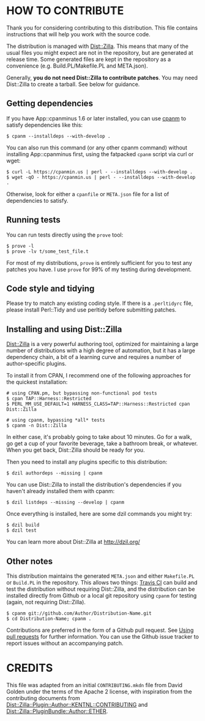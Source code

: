 # HOW TO CONTRIBUTE

Thank you for considering contributing to this distribution.  This file
contains instructions that will help you work with the source code.

The distribution is managed with [Dist::Zilla](https://metacpan.org/pod/Dist::Zilla).
This means that many of the usual files you might expect are not in the
repository, but are generated at release time.  Some generated files are kept
in the repository as a convenience (e.g. Build.PL/Makefile.PL and META.json).

Generally, **you do not need Dist::Zilla to contribute patches**.  You may need
Dist::Zilla to create a tarball.  See below for guidance.

## Getting dependencies

If you have App::cpanminus 1.6 or later installed, you can use
[cpanm](https://metacpan.org/pod/cpanm) to satisfy dependencies like this:

    $ cpanm --installdeps --with-develop .

You can also run this command (or any other cpanm command) without installing
App::cpanminus first, using the fatpacked `cpanm` script via curl or wget:

    $ curl -L https://cpanmin.us | perl - --installdeps --with-develop .
    $ wget -qO - https://cpanmin.us | perl - --installdeps --with-develop .

Otherwise, look for either a `cpanfile` or `META.json` file for a list of
dependencies to satisfy.

## Running tests

You can run tests directly using the `prove` tool:

    $ prove -l
    $ prove -lv t/some_test_file.t

For most of my distributions, `prove` is entirely sufficient for you to test
any patches you have. I use `prove` for 99% of my testing during development.

## Code style and tidying

Please try to match any existing coding style.  If there is a `.perltidyrc`
file, please install Perl::Tidy and use perltidy before submitting patches.

## Installing and using Dist::Zilla

[Dist::Zilla](https://metacpan.org/pod/Dist::Zilla) is a very powerful
authoring tool, optimized for maintaining a large number of distributions with
a high degree of automation, but it has a large dependency chain, a bit of a
learning curve and requires a number of author-specific plugins.

To install it from CPAN, I recommend one of the following approaches for the
quickest installation:

    # using CPAN.pm, but bypassing non-functional pod tests
    $ cpan TAP::Harness::Restricted
    $ PERL_MM_USE_DEFAULT=1 HARNESS_CLASS=TAP::Harness::Restricted cpan Dist::Zilla

    # using cpanm, bypassing *all* tests
    $ cpanm -n Dist::Zilla

In either case, it's probably going to take about 10 minutes.  Go for a walk,
go get a cup of your favorite beverage, take a bathroom break, or whatever.
When you get back, Dist::Zilla should be ready for you.

Then you need to install any plugins specific to this distribution:

    $ dzil authordeps --missing | cpanm

You can use Dist::Zilla to install the distribution's dependencies if you
haven't already installed them with cpanm:

    $ dzil listdeps --missing --develop | cpanm

Once everything is installed, here are some dzil commands you might try:

    $ dzil build
    $ dzil test

You can learn more about Dist::Zilla at http://dzil.org/

## Other notes

This distribution maintains the generated `META.json` and either `Makefile.PL`
or `Build.PL` in the repository. This allows two things:
[Travis CI](https://travis-ci.org/) can build and test the distribution without
requiring Dist::Zilla, and the distribution can be installed directly from
Github or a local git repository using `cpanm` for testing (again, not
requiring Dist::Zilla).

    $ cpanm git://github.com/Author/Distribution-Name.git
    $ cd Distribution-Name; cpanm .

Contributions are preferred in the form of a Github pull request. See
[Using pull requests](https://help.github.com/articles/using-pull-requests/)
for further information. You can use the Github issue tracker to report issues
without an accompanying patch.

# CREDITS

This file was adapted from an initial `CONTRIBUTING.mkdn` file from David
Golden under the terms of the Apache 2 license, with inspiration from the
contributing documents from [Dist::Zilla::Plugin::Author::KENTNL::CONTRIBUTING](https://metacpan.org/pod/Dist::Zilla::Plugin::Author::KENTNL::CONTRIBUTING)
and [Dist::Zilla::PluginBundle::Author::ETHER](https://metacpan.org/pod/Dist::Zilla::PluginBundle::Author::ETHER).
